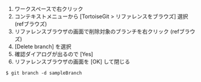 1. ワークスペースで右クリック
1. コンテキストメニューから [TortoiseGit > リファレンスをブラウズ] 選択 (refブラウズ)
1. リファレンスブラウザの画面で削除対象のブランチを右クリック (refブラウズ)
1. [Delete branch] を選択
1. 確認ダイアログが出るので [Yes]
1. リファレンスブラウザの画面を [OK] して閉じる

```
$ git branch -d sampleBranch
```
